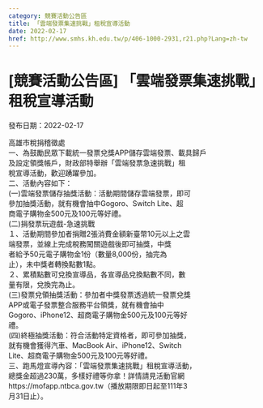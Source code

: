 ```yaml
---
category: 競賽活動公告區
title: 「雲端發票集速挑戰」租稅宣導活動
date: 2022-02-17
href: http://www.smhs.kh.edu.tw/p/406-1000-2931,r21.php?Lang=zh-tw
---
```


# [競賽活動公告區] 「雲端發票集速挑戰」租稅宣導活動

發布日期：2022-02-17

<div><div></div><div>高雄市稅捐稽徵處<br> 一、為鼓勵民眾下載統一發票兌獎APP儲存雲端發票、載具歸戶<br> 及設定領獎帳戶，財政部特舉辦「雲端發票急速挑戰」租<br> 稅宣導活動，歡迎踴躍參加。<br> 二、活動內容如下：<br> (一)雲端發票儲存抽獎活動：活動期間儲存雲端發票，即可<br> 參加抽獎活動，就有機會抽中Gogoro、Switch Lite、超<br> 商電子購物金500元及100元等好禮。<br> (二)捐發票玩遊戲-急速挑戰<br> １、活動期間參加者捐贈2張消費金額新臺幣10元以上之雲<br> 端發票，並線上完成稅務闖關遊戲後即可抽獎，中獎<br> 者給予50元電子購物金1份（數量8,000份，抽完為<br> 止），未中獎者轉換點數1點。<br> ２、累積點數可兌換宣導品，各宣導品兌換點數不同，數<br> 量有限，兌換完為止。<br> (三)發票兌領抽獎活動：參加者中獎發票透過統一發票兌獎<br> APP或電子發票整合服務平台領獎，就有機會抽中<br> Gogoro、iPhone12、超商電子購物金500元及100元等好<br> 禮。<br> (四)終極抽獎活動：符合活動特定資格者，即可參加抽獎，<br> 就有機會獲得汽車、MacBook Air、iPhone12、Switch<br> Lite、超商電子購物金500元及100元等好禮。<br> 三、跑馬燈宣導內容：「雲端發票集速挑戰」租稅宣導活動，<br> 總獎金超過230萬，多樣好禮等你拿！詳情請見活動官網<br> https://mofapp.ntbca.gov.tw（播放期限即日起至111年3<br> 月31日止）。</div></div>

